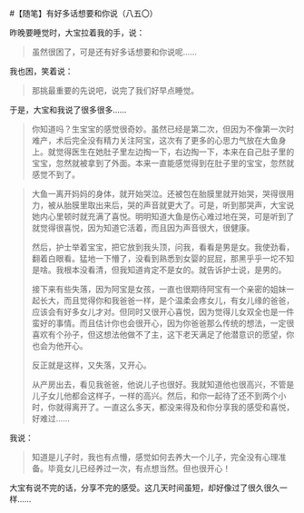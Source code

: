 #【随笔】有好多话想要和你说（八五〇）

昨晚要睡觉时，大宝拉着我的手，说：

> 虽然很困了，可是还有好多话想要和你说呢……

我也困，笑着说：

> 那挑最重要的先说吧，说完了我们好早点睡觉。

于是，大宝和我说了很多很多……

> 你知道吗？生宝宝的感觉很奇妙。虽然已经是第二次，但因为不像第一次时难产，术后完全没有精力关注阿宝，这次有了更多的心思力气放在大鱼身上。就觉得医生在她肚子里左边掏一下，右边掏一下，本来在自己肚子里的宝宝，忽然就被拿到了外面。本来一直能感觉得到在肚子里的宝宝，忽然就感觉不到了。

> 大鱼一离开妈妈的身体，就开始哭泣。还被包在胎膜里就开始哭，哭得很用力，被从胎膜里取出来后，哭的声音就更大了。可是，听到那哭声，大宝说她内心里顿时就充满了喜悦。明明知道大鱼是伤心难过地在哭，可是听到了就觉得很喜悦，因为知道它活着，而且因为声音很大，很健康。
>
> 然后，护士举着宝宝，把它放到我头顶，问我，看看是男是女。我使劲看，翻着白眼看。猛地一下懵了，没看到熟悉到女婴的屁屁，那黑乎乎一坨不知是啥。我根本没看清，但我知道肯定不是女的。就告诉护士说，是男的。
>
> 接下来有些失落，因为阿宝是女孩，一直也很期待阿宝有一个亲密的姐妹一起长大，而且觉得你和我爸爸一样，是个温柔会疼女儿，有女儿缘的爸爸，应该会有好多女儿才对。但同时又很开心喜悦，因为觉得儿女双全也是一件蛮好的事情。而且估计你也会很开心，因为你爸爸那么传统的想法，一定很喜欢有个孙子，但这想法他做不了主，这下老天满足了他潜意识的愿望，你也会为他开心。
>
> 反正就是这样，又失落，又开心。
>
> 从产房出去，看见我爸爸，他说儿子也很好。我就知道他也很高兴，不管是儿子女儿他都会这样子，一样的高兴。然后，和你一起待了还不到两个小时，你就得离开了。一直这么多天，都没来得及和你分享我的感受和喜悦，好难过……

我说：

> 知道是儿子时，我也有点懵，感觉如何去养大一个儿子，完全没有心理准备。毕竟女儿已经养过一次，有点想当然。但也很开心！

大宝有说不完的话，分享不完的感受。这几天时间虽短，却好像过了很久很久一样……